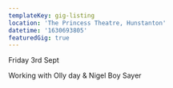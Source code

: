 ```yaml
---
templateKey: gig-listing
location: 'The Princess Theatre, Hunstanton'
datetime: '1630693805'
featuredGig: true
---
```

Friday 3rd Sept

Working with Olly day & Nigel Boy Sayer